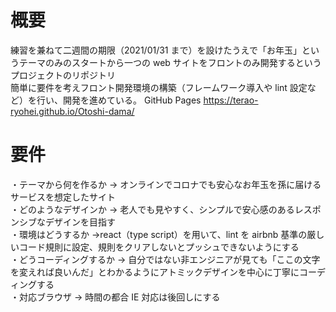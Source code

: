 # 概要

練習を兼ねて二週間の期限（2021/01/31 まで）を設けたうえで「お年玉」というテーマのみのスタートから一つの web サイトをフロントのみ開発するというプロジェクトのリポジトリ  
簡単に要件を考えフロント開発環境の構築（フレームワーク導入や lint 設定など）を行い、開発を進めている。
GitHub Pages 
https://terao-ryohei.github.io/Otoshi-dama/

# 要件

・テーマから何を作るか → オンラインでコロナでも安心なお年玉を孫に届けるサービスを想定したサイト  
・どのようなデザインか → 老人でも見やすく、シンプルで安心感のあるレスポンシブなデザインを目指す  
・環境はどうするか →react（type script）を用いて、lint を airbnb 基準の厳しいコード規則に設定、規則をクリアしないとプッシュできないようにする  
・どうコーディングするか → 自分ではない非エンジニアが見ても「ここの文字を変えれば良いんだ」とわかるようにアトミックデザインを中心に丁寧にコーディングする  
・対応ブラウザ → 時間の都合 IE 対応は後回しにする
